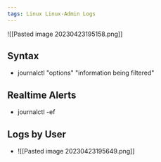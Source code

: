 ```yaml
---
tags: Linux Linux-Admin Logs
---
```


![[Pasted image 20230423195158.png]]

## Syntax
- journalctl "options" "information being filtered"

## Realtime Alerts
- journalctl -ef

## Logs by User
- ![[Pasted image 20230423195649.png]]
